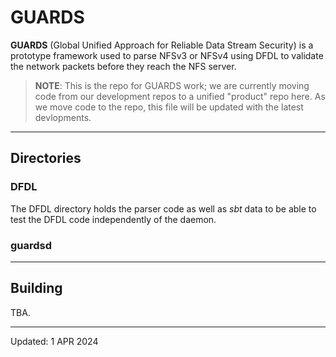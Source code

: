 # GUARDS

**GUARDS** (Global Unified Approach for Reliable Data Stream Security) is a prototype framework used to parse NFSv3 or NFSv4 using DFDL to validate the network packets before they reach the NFS server.

>**NOTE**: This is the repo for GUARDS work; we are currently moving code from our development repos to a unified "product" repo here. As we move code to the repo, this file will be updated with the latest devlopments.

---
## Directories

### DFDL
The DFDL directory holds the parser code as well as *sbt* data to be able to test the DFDL code independently of the daemon.

### guardsd
---

## Building

TBA.

---
Updated: 1 APR 2024
